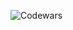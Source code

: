 <!--
## Hi there 👋
-->

![Codewars](https://github.r2v.ch/codewars?user=Fantaforest&top_languages=true&stroke=rgb(0,0,139)&theme=solarized_dark)

<!--
**anton-mirazchiyski/anton-mirazchiyski** is a ✨ _special_ ✨ repository because its `README.md` (this file) appears on your GitHub profile.

Here are some ideas to get you started:

- 🔭 I’m currently working on ...
- 🌱 I’m currently learning ...
- 👯 I’m looking to collaborate on ...
- 🤔 I’m looking for help with ...
- 💬 Ask me about ...
- 📫 How to reach me: ...
- 😄 Pronouns: ...
- ⚡ Fun fact: ...
-->
